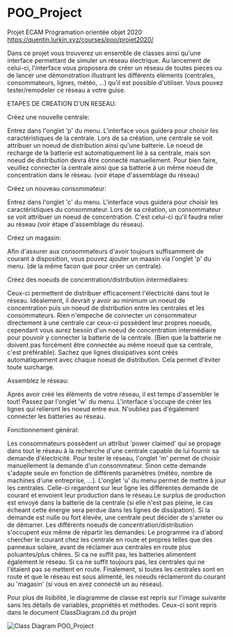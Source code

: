 # POO_Project
Projet ECAM Programation orientée objet 2020
https://quentin.lurkin.xyz/courses/poo/projet2020/

Dans ce projet vous trouverez un ensemble de classes ainsi qu'une interface permettant de simuler un réseau électrique.
Au lancement de celui-ci, l'interface vous proposera de créer un réseau de toutes pieces ou de lancer une démonstration illustrant les différents éléments (centrales, consommateurs, lignes, météo, ...) qu'il est possible d'utiliser. Vous pouvez tester/remodeler ce réseau a votre guise.


ETAPES DE CREATION D'UN RESEAU:

  Créez une nouvelle centrale:
  
Entrez dans l'onglet 'p' du menu. L'interface vous guidera pour choisir les caractéristiques de la centrale. Lors de sa création, une centrale se voit attribuer un noeud de distribution ainsi qu'une batterie. Le noeud de recharge de la batterie est automatiquement lié à sa centrale, mais son noeud de distribution devra être connecté manuellement. Pour bien faire, veuillez connecter la centrale ainsi que sa batterie à un même noeud de concentration dans le réseau. (voir étape d'assemblage du réseau)


  Créez un nouveau consommateur:
  
Entrez dans l'onglet 'c' du menu. L'interface vous guidera pour choisir les caractéristiques du consommateur. Lors de sa création, un consommateur se voit attribuer un noeud de concentration. C'est celui-ci qu'il faudra relier au réseau (voir étape d'assemblage du réseau).


  Créez un magasin:
  
 Afin d'assurer aux consommateurs d'avoir toujours suffisamment de courant à disposition, vous pouvez ajouter un maasin via l'onglet 'p' du menu. (de la même facon que pour créer un centrale).


  Créez des noeuds de concentration/distribution intermédiaires:
  
Ceux-ci permettent de distribuer efficacement l'électricité dans tout le réseau. 
Idéalement, il devrait y avoir au minimum un noeud de concentration puis un noeud de distribution entre les centrales et les consommateurs. Rien n'empeche de connecter un consommateur directement à une centrale car ceux-ci possèdent leur propres noeuds, cependant vous aurez besoin d'un noeud de concentration intermédiaire pour pouvoir y connecter la batterie de la centrale. (Bien que la batterie ne doivent pas forcément être connectée au même noeud que sa centrale, c'est préférable).
Sachez que lignes dissipatives sont créés automatiquement avec chaque noeud de distribution. Cela permet d'éviter toute surcharge.


  Assemblez le réseau:
  
Après avoir créé les éléments de votre réseau, il est temps d'assembler le tout! Passez par l'onglet 'w' du menu. L'interface s'occupe de créer les lignes qui relieront les noeud entre eux. 
N'oubliez pas d'également connecter les batteries au réseau.


Fonctionnement général:

Les consommateurs possèdent un attribut 'power claimed' qui se propage dans tout le réseau à la recherche d'une centrale capable de lui fournir sa demande d'électricité. Pour tester le réseau, l'onglet 'm' permet de choisir manuellement la demande d'un consommateur. Sinon cette demande s'adapte seule en fonction de différents paramètres (météo, nombre de machines d'une entreprise, ...).
L'onglet 'u' du menu permet de mettre à jour les centrales. Celle-ci regardent sur leur ligne les différentes demande de courant et envoient leur production dans le réseau.Le surplus de production est envoyé dans la batterie de la centrale (si elle n'est pas pleine, le cas écheant cette énergie sera perdue dans les lignes de dissipation). 
Si la demande est nulle ou fort élevée, une centrale peut décider de s'arreter ou de démarrer. Les différents noeuds de concentration/distribution s'occupent eux même de répartir les demandes:
Le programme ira d'abord chercher le courant chez les centrale en route et propres telles que des panneaux solaire, avant de réclamer aux centrales en route plus poluantes/plus chères. Si ca ne suffit pas, les batteries alimentent également le réseau. Si ca ne suffit toujours pas, les centrales qui ne l'étaient pas se mettent en route. Finalement, si toutes les centrales sont en route et que le réseau est sous alimenté, les noeuds réclameront du courant au 'magasin' (si vous en avez connecté un au réseau).


Pour plus de lisibilité, le diagramme de classe est repris sur l'image suivante sans les détails de variables, propriétés et méthodes. Ceux-ci sont repris dans le document ClassDiagram.cd du projet

![Class Diagram POO_Project](https://user-images.githubusercontent.com/60742506/103483542-3876e700-4de8-11eb-9388-538cc202c090.png)

